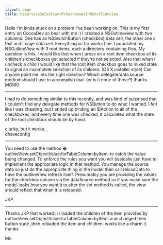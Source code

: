 ```yaml
---
layout: page
title: RecursiveSelectionOfCheckboxesInNSOutlineView
---
```


Hello I'm kinda stuck on a problem I've been working on.  This is my first entry on CocoaDev so bear with me :)
I created a NSOutlineview with two columns.  One has an NSSwitchButton (checkbox) data cell, the other one a text and image data cell.
Everything so far works fine. 
I populated my NSOutlineView with 3 root items, each a directory containing files.
My question is this.  I would like that when I press on a root item checkbox all its children's checkboxes get selected if they're not selected.
Also that when I uncheck a child I would like that the root item checkbox goes to mixed state to signal an incomplete selection of its children. (OS X installer style)
Can anyone point me into the right direction?  Which delegate/data source method should I use to accomplish that. (or is it none of those?)
thanks
MOMO


----

I had to do something similar to this recently, and was kind of surprised that I couldn't find any delegate methods for NSButton to do what I wanted.
I felt like I was cheating, but I ended up binding an IBAction to all of the checkboxes, and every time one was checked, it calculated what the state of the root checkbox should be by hand.

clunky, but it works...  
dhaveconfig
 

----

You need to use the method �  outlineView:setObjectValue:forTableColumn:byItem:  to catch the value being changed.  To enforce the rules you want you will basicallu just have to implement the appropriate logic in that method.  You manage the source data so just do the appropriate thing in the model then call reloadData to have the outlineView refresh itself.  Presumably you are providing the values for the checkbox column via the dataSource method so if you make sure the model looks how you want it to after the set method is called, the view should reflect that when it is reloaded.

JKP

----

Thanks JKP that worked :) I loaded the children of the item provided by outlineView:setObjectValue:forTableColumn:byItem: and changed their button state ,then reloaded the item and children.  works like a charm :)
thanks

Mo

